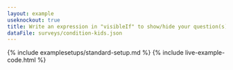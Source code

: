 ```yaml
---
layout: example
useknockout: true
title: Write an expression in "visibleIf" to show/hide your question(s)
dataFile: surveys/condition-kids.json
---
```


{% include examplesetups/standard-setup.md %}
{% include live-example-code.html %}